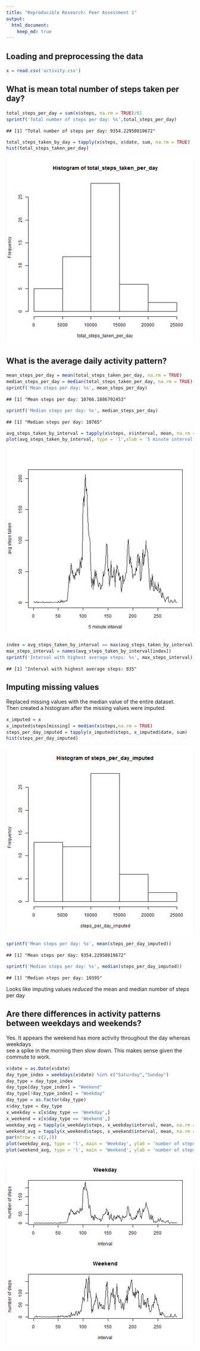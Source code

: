 ```yaml
---
title: "Reproducible Research: Peer Assessment 1"
output: 
  html_document:
    keep_md: true
---
```



## Loading and preprocessing the data

```r
x = read.csv('activity.csv')
```


## What is mean total number of steps taken per day?

```r
total_steps_per_day = sum(x$steps, na.rm = TRUE)/61
sprintf('Total number of steps per day: %s',total_steps_per_day)
```

```
## [1] "Total number of steps per day: 9354.22950819672"
```


```r
total_steps_taken_by_day = tapply(x$steps, x$date, sum, na.rm = TRUE)
hist(total_steps_taken_per_day)
```

![plot of chunk unnamed-chunk-3](figure/unnamed-chunk-3-1.png) 

## What is the average daily activity pattern?

```r
mean_steps_per_day = mean(total_steps_taken_per_day, na.rm = TRUE)
median_steps_per_day = median(total_steps_taken_per_day, na.rm = TRUE)
sprintf('Mean steps per day: %s', mean_steps_per_day)
```

```
## [1] "Mean steps per day: 10766.1886792453"
```

```r
sprintf('Median steps per day: %s', median_steps_per_day)
```

```
## [1] "Median steps per day: 10765"
```


```r
avg_steps_taken_by_interval = tapply(x$steps, x$interval, mean, na.rm = TRUE)
plot(avg_steps_taken_by_interval, type = 'l',xlab = '5 minute interval', ylab = 'avg steps taken')
```

![plot of chunk unnamed-chunk-5](figure/unnamed-chunk-5-1.png) 


```r
index = avg_steps_taken_by_interval == max(avg_steps_taken_by_interval)
max_steps_interval = names(avg_steps_taken_by_interval[index])
sprintf('Interval with highest average steps: %s', max_steps_interval)
```

```
## [1] "Interval with highest average steps: 835"
```

## Imputing missing values
Replaced missing values with the median value of the entire dataset.  
Then created a histogram after the missing values were imputed.

```r
x_imputed = x
x_imputed$steps[missing] = median(x$steps,na.rm = TRUE)
steps_per_day_imputed = tapply(x_imputed$steps, x_imputed$date, sum)
hist(steps_per_day_imputed)
```

![plot of chunk unnamed-chunk-7](figure/unnamed-chunk-7-1.png) 

```r
sprintf('Mean steps per day: %s', mean(steps_per_day_imputed))
```

```
## [1] "Mean steps per day: 9354.22950819672"
```

```r
sprintf('Median steps per day: %s', median(steps_per_day_imputed))
```

```
## [1] "Median steps per day: 10395"
```
Looks like imputing values *reduced* the mean and median number of steps per day


## Are there differences in activity patterns between weekdays and weekends?
Yes. It appears the weekend has more activity throughout the day whereas weekdays  
see a spike in the morning then slow down. This makes sense given the commute to work.


```r
x$date = as.Date(x$date)
day_type_index = weekdays(x$date) %in% c("Saturday","Sunday")
day_type = day_type_index
day_type[day_type_index] = "Weekend"
day_type[!day_type_index] = "Weekday"
day_type = as.factor(day_type)
x$day_type = day_type
x_weekday = x[x$day_type == 'Weekday',]
x_weekend = x[x$day_type == 'Weekend',]
weekday_avg = tapply(x_weekday$steps, x_weekday$interval, mean, na.rm = TRUE)
weekend_avg = tapply(x_weekend$steps, x_weekend$interval, mean, na.rm = TRUE)
par(mfrow = c(2,1))
plot(weekday_avg, type = 'l', main = 'Weekday', ylab = 'number of steps', xlab = 'interval')
plot(weekend_avg, type = 'l', main = 'Weekend', ylab = 'number of steps', xlab = 'interval')
```

![plot of chunk unnamed-chunk-8](figure/unnamed-chunk-8-1.png) 
